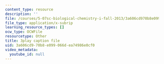 ```yaml
---
content_type: resource
description: ''
file: /courses/5-07sc-biological-chemistry-i-fall-2013/3a606cd970b8e099066dea74986e0cf0_XmS9DYHQHi0.srt
file_type: application/x-subrip
learning_resource_types: []
ocw_type: OCWFile
resourcetype: Other
title: 3play caption file
uid: 3a606cd9-70b8-e099-066d-ea74986e0cf0
video_metadata:
  youtube_id: null
---
```

